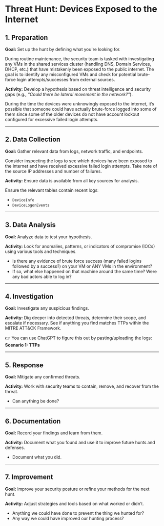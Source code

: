 # Threat Hunt: Devices Exposed to the Internet

## 1. Preparation  
**Goal:** Set up the hunt by defining what you're looking for.  

During routine maintenance, the security team is tasked with investigating any VMs in the shared services cluster (handling DNS, Domain Services, DHCP, etc.) that have mistakenly been exposed to the public internet. The goal is to identify any misconfigured VMs and check for potential brute-force login attempts/successes from external sources.  

**Activity:** Develop a hypothesis based on threat intelligence and security gaps (e.g., *“Could there be lateral movement in the network?”*).  

During the time the devices were unknowingly exposed to the internet, it’s possible that someone could have actually brute-force logged into some of them since some of the older devices do not have account lockout configured for excessive failed login attempts.  

---

## 2. Data Collection  
**Goal:** Gather relevant data from logs, network traffic, and endpoints.  

Consider inspecting the logs to see which devices have been exposed to the internet and have received excessive failed login attempts. Take note of the source IP addresses and number of failures.  

**Activity:** Ensure data is available from all key sources for analysis.  

Ensure the relevant tables contain recent logs:  
- `DeviceInfo`  
- `DeviceLogonEvents`  

---

## 3. Data Analysis  
**Goal:** Analyze data to test your hypothesis.  

**Activity:** Look for anomalies, patterns, or indicators of compromise (IOCs) using various tools and techniques.  

- Is there any evidence of brute force success (many failed logins followed by a success?) on your VM or ANY VMs in the environment?  
- If so, what else happened on that machine around the same time? Were any bad actors able to log in?  

---

## 4. Investigation  
**Goal:** Investigate any suspicious findings.  

**Activity:** Dig deeper into detected threats, determine their scope, and escalate if necessary. See if anything you find matches TTPs within the MITRE ATT&CK Framework.  

👉 You can use ChatGPT to figure this out by pasting/uploading the logs: **Scenario 1: TTPs**  

---

## 5. Response  
**Goal:** Mitigate any confirmed threats.  

**Activity:** Work with security teams to contain, remove, and recover from the threat.  

- Can anything be done?  

---

## 6. Documentation  
**Goal:** Record your findings and learn from them.  

**Activity:** Document what you found and use it to improve future hunts and defenses.  

- Document what you did.  

---

## 7. Improvement  
**Goal:** Improve your security posture or refine your methods for the next hunt.  

**Activity:** Adjust strategies and tools based on what worked or didn’t.  

- Anything we could have done to prevent the thing we hunted for?  
- Any way we could have improved our hunting process?  
